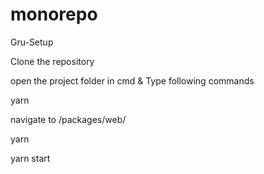 # monorepo
Gru-Setup

Clone the repository

open the project folder in cmd & Type following commands

yarn

navigate to /packages/web/

yarn

yarn start
